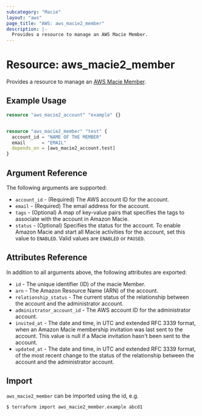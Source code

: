 ```yaml
---
subcategory: "Macie"
layout: "aws"
page_title: "AWS: aws_macie2_member"
description: |-
  Provides a resource to manage an AWS Macie Member.
---
```


# Resource: aws_macie2_member

Provides a resource to manage an [AWS Macie Member](https://docs.aws.amazon.com/macie/latest/APIReference/members-id.htmll).

## Example Usage

```terraform
resource "aws_macie2_account" "example" {}


resource "aws_macie2_member" "test" {
  account_id = "NAME OF THE MEMBER"
  email      = "EMAIL"
  depends_on = [aws_macie2_account.test]
}
```

## Argument Reference

The following arguments are supported:

* `account_id` - (Required) The AWS account ID for the account.
* `email` - (Required) The email address for the account.
* `tags` - (Optional) A map of key-value pairs that specifies the tags to associate with the account in Amazon Macie.
* `status` - (Optional) Specifies the status for the account. To enable Amazon Macie and start all Macie activities for the account, set this value to `ENABLED`. Valid values are `ENABLED` or `PAUSED`.

## Attributes Reference

In addition to all arguments above, the following attributes are exported:

* `id` - The unique identifier (ID) of the macie Member.
* `arn` - The Amazon Resource Name (ARN) of the account.
* `relationship_status` - The current status of the relationship between the account and the administrator account.
* `administrator_account_id` - The AWS account ID for the administrator account.
* `invited_at` - The date and time, in UTC and extended RFC 3339 format, when an Amazon Macie membership invitation was last sent to the account. This value is null if a Macie invitation hasn't been sent to the account.
* `updated_at` - The date and time, in UTC and extended RFC 3339 format, of the most recent change to the status of the relationship between the account and the administrator account.

## Import

`aws_macie2_member` can be imported using the id, e.g.

```
$ terraform import aws_macie2_member.example abcd1
```
